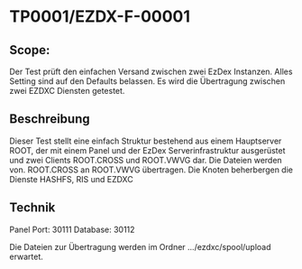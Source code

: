 # TP0001/EZDX-F-00001

## Scope:

Der Test prüft den einfachen Versand zwischen zwei EzDex Instanzen. Alles Setting sind auf den Defaults belassen. Es wird die Übertragung zwischen zwei EZDXC Diensten getestet.

## Beschreibung

Dieser Test stellt eine einfach Struktur bestehend aus einem Hauptserver ROOT, der mit einem Panel und der EzDex Serverinfrastruktur ausgerüstet und zwei Clients ROOT.CROSS und ROOT.VWVG dar. Die Dateien werden von. ROOT.CROSS an ROOT.VWVG übertragen. 
Die Knoten beherbergen die Dienste HASHFS, RIS und EZDXC

## Technik

Panel Port: 30111
Database: 30112

Die Dateien zur Übertragung werden im Ordner .../ezdxc/spool/upload erwartet.
